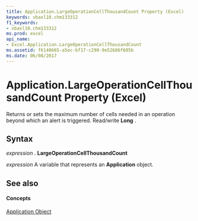 ```yaml
---
title: Application.LargeOperationCellThousandCount Property (Excel)
keywords: vbaxl10.chm133312
f1_keywords:
- vbaxl10.chm133312
ms.prod: excel
api_name:
- Excel.Application.LargeOperationCellThousandCount
ms.assetid: f6140665-a5ec-bf17-c290-9e52686f605b
ms.date: 06/08/2017
---
```



# Application.LargeOperationCellThousandCount Property (Excel)

Returns or sets the maximum number of cells needed in an operation beyond which an alert is triggered. Read/write  **Long** .


## Syntax

 _expression_ . **LargeOperationCellThousandCount**

 _expression_ A variable that represents an **Application** object.


## See also


#### Concepts


[Application Object](Excel.Application(objec).md)

